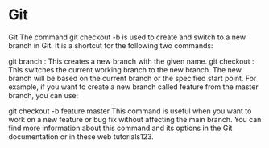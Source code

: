 # Git

Git
The command git checkout -b <branchname> is used to create and switch to a new branch in Git. It is a shortcut for the following two commands:

git branch <branchname>: This creates a new branch with the given name.
git checkout <branchname>: This switches the current working branch to the new branch.
The new branch will be based on the current branch or the specified start point. For example, if you want to create a new branch called feature from the master branch, you can use:

git checkout -b feature master
This command is useful when you want to work on a new feature or bug fix without affecting the main branch. You can find more information about this command and its options in the Git documentation or in these web tutorials123.
